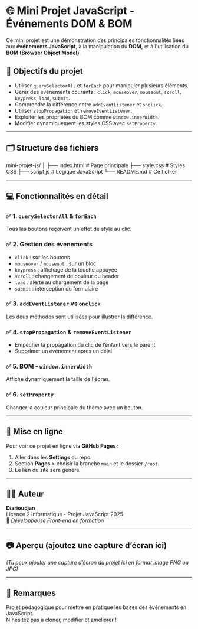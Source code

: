 # 🌐 Mini Projet JavaScript - Événements DOM & BOM

Ce mini projet est une démonstration des principales fonctionnalités liées aux **événements JavaScript**, à la manipulation du **DOM**, et à l'utilisation du **BOM (Browser Object Model)**.

## 🎯 Objectifs du projet

- Utiliser `querySelectorAll` et `forEach` pour manipuler plusieurs éléments.
- Gérer des événements courants : `click`, `mouseover`, `mouseout`, `scroll`, `keypress`, `load`, `submit`.
- Comprendre la différence entre `addEventListener` et `onclick`.
- Utiliser `stopPropagation` et `removeEventListener`.
- Exploiter les propriétés du BOM comme `window.innerWidth`.
- Modifier dynamiquement les styles CSS avec `setProperty`.

---

## 🗂 Structure des fichiers

mini-projet-js/
│
├── index.html # Page principale
├── style.css # Styles CSS
├── script.js # Logique JavaScript
└── README.md # Ce fichier


---

## 💻 Fonctionnalités en détail

### ✅ 1. `querySelectorAll` & `forEach`
Tous les boutons reçoivent un effet de style au clic.

### ✅ 2. Gestion des événements
- `click` : sur les boutons
- `mouseover` / `mouseout` : sur un bloc
- `keypress` : affichage de la touche appuyée
- `scroll` : changement de couleur du header
- `load` : alerte au chargement de la page
- `submit` : interception du formulaire

### ✅ 3. `addEventListener` vs `onclick`
Les deux méthodes sont utilisées pour illustrer la différence.

### ✅ 4. `stopPropagation` & `removeEventListener`
- Empêcher la propagation du clic de l’enfant vers le parent
- Supprimer un événement après un délai

### ✅ 5. BOM - `window.innerWidth`
Affiche dynamiquement la taille de l'écran.

### ✅ 6. `setProperty`
Changer la couleur principale du thème avec un bouton.

---

## 🚀 Mise en ligne

Pour voir ce projet en ligne via **GitHub Pages** :
1. Aller dans les **Settings** du repo.
2. Section **Pages** > choisir la branche `main` et le dossier `/root`.
3. Le lien du site sera généré.

---

## 👨‍💻 Auteur

**Diarioudjan**  
Licence 2 Informatique - Projet JavaScript 2025  
💼 *Développeuse Front-end en formation*

---

## 📷 Aperçu (ajoutez une capture d’écran ici)

*(Tu peux ajouter une capture d’écran du projet ici en format image PNG ou JPG)*

---

## 📌 Remarques

Projet pédagogique pour mettre en pratique les bases des événements en JavaScript.  
N'hésitez pas à cloner, modifier et améliorer !

